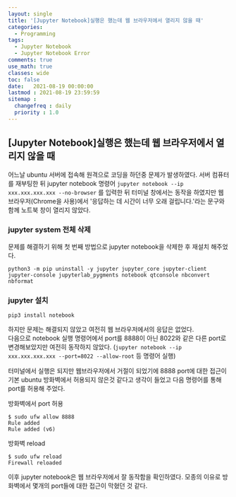 ```yaml
---
layout: single
title: '[Jupyter Notebook]실행은 했는데 웹 브라우저에서 열리지 않을 때'
categories:
  - Programming
tags:
  - Jupyter Notebook
  - Jupyter Notebook Error
comments: true  
use_math: true
classes: wide
toc: false
date:   2021-08-19 00:00:00 
lastmod : 2021-08-19 23:59:59 
sitemap :
  changefreq : daily
  priority : 1.0
---
```

## [Jupyter Notebook]실행은 했는데 웹 브라우저에서 열리지 않을 때

어느날 ubuntu 서버에 접속해 원격으로 코딩을 하던중 문제가 발생하였다. 서버 컴퓨터를 재부팅한 뒤 jupyter notebook 명령어 `jupyter notebook --ip xxx.xxx.xxx.xxx --no-browser` 를 입력한 뒤 터미널 창에서는 동작을 하였지만 웹 브라우저(Chrome을 사용)에서 '응답하는 데 시간이 너무 오래 걸립니다.'라는 문구와 함께 노트북 창이 열리지 않았다.  


### jupyter system 전체 삭제  
문제를 해결하기 위해 첫 번째 방법으로 jupyter notebook을 삭제한 후 재설치 해주었다.  

`python3 -m pip uninstall -y jupyter jupyter_core jupyter-client jupyter-console jupyterlab_pygments notebook qtconsole nbconvert nbformat`  

### jupyter 설치
`pip3 install notebook`  

하지만 문제는 해결되지 않았고 여전히 웹 브라우저에서의 응답은 없었다.  
다음으로 notebook 실행 명령어에서 port를 8888이 아닌 8022와 같은 다른 port로 변경해보았지만 여전히 동작하지 않았다. (`jupyter notebook --ip xxx.xxx.xxx.xxx --port=8022 --allow-root` 등 명령어 실행)  

터미널에서 실행은 되지만 웹브라우저에서 거절이 되었기에 8888 port에 대한 접근이 기본 ubuntu 방화벽에서 허용되지 않은것 같다고 생각이 들었고 다음 명령어를 통해 port를 허용해 주었다.  

방화벽에서 port 허용  
```terminal
$ sudo ufw allow 8888
Rule added
Rule added (v6)
```  
방화벽 reload  
```terminal
$ sudo ufw reload
Firewall reloaded
```  
이후 jupyter notebook은 웹 브라우저에서 잘 동작함을 확인하였다. 모종의 이유로 방화벽에서 몇개의 port들에 대한 접근이 막혔던 것 같다. 